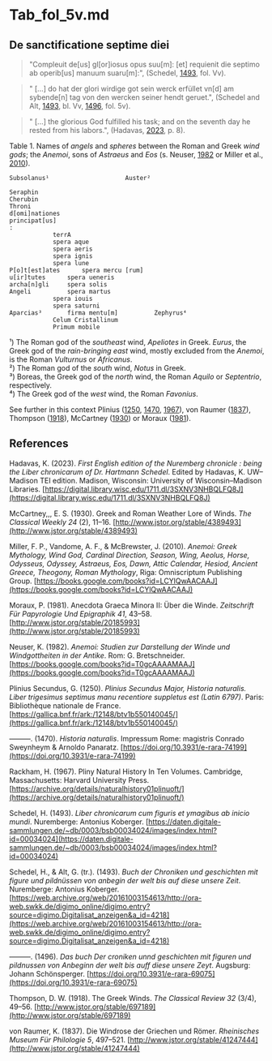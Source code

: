 # Tab_fol_5v.md

## De sanctificatione septime diei

>"Compleuit de[us] gl[or]iosus opus suu[m]: [et] requienit die septimo ab operib[us] manuum suaru[m]:", (Schedel, [1493](https://daten.digitale-sammlungen.de/~db/0003/bsb00034024/images/index.html?id=00034024), fol. Vv).

>" [...] do hat der glori wirdige got sein werck erfüllet vn[d] am sybende[n] tag von den wercken seiner hendt geruet.", (Schedel and Alt, [1493](https://web.archive.org/web/20161003154613/http://ora-web.swkk.de/digimo_online/digimo.entry?source=digimo.Digitalisat_anzeigen&a_id=4218), bl. Vv, [1496](https://doi.org/10.3931/e-rara-69075), fol. 5v).

>" [...] the glorious God fulfilled his task; and on the seventh day he rested from his labors.", (Hadavas, [2023](https://digital.library.wisc.edu/1711.dl/3SXNV3NHBQLFQ8J), p. 8).


Table 1. Names of *angels* and *spheres* between the Roman and Greek *wind gods*; the *Anemoi*, sons of *Astraeus* and *Eos* (s. Neuser, [1982](https://books.google.com/books?id=T0gcAAAAMAAJ) or Miller et al., [2010](https://books.google.com/books?id=LCYlQwAACAAJ)).
~~~
Subsolanus¹						Auster²
		
Seraphin		
Cherubin		
Throni		
d[omi]nationes		
principat[us]		
:		
			terrA	
			spera aque	
			spera aeris	
			spera ignis	
			spera lune	
P[o]t[est]ates		spera mercu [rum]	
u[ir]tutes		spera ueneris	
archa[n]gli		spera solis	
Angeli			spera martus	
			spera iouis	
			spera saturni	
Aparcias³		firma mentu[m]			Zephyrus⁴
			Celum Cristallinum	
			Primum mobile	
~~~
¹) The Roman god of the *southeast* wind, *Apeliotes* in Greek. *Eurus*, the Greek god of the *rain-bringing east* wind, mostly excluded from the *Anemoi*, is the Roman *Vulturnus* or *Africanus*.    
²) The Roman god of the *south* wind, *Notus* in Greek.  
³) Boreas, the Greek god of the *north* wind, the Roman *Aquilo* or *Septentrio*, respectively.  
⁴) The Greek god of the *west* wind, the Roman *Favonius*.  

See further in this context Plinius ([1250](https://gallica.bnf.fr/ark:/12148/btv1b550140045/), [1470](https://doi.org/10.3931/e-rara-74199), [1967](https://archive.org/details/naturalhistory01plinuoft/)), von Raumer ([1837](http://www.jstor.org/stable/41247444)), Thompson ([1918](http://www.jstor.org/stable/697189)), McCartney ([1930](http://www.jstor.org/stable/4389493)) or Moraux ([1981](http://www.jstor.org/stable/20185993)).

## References

Hadavas, K. (2023). *First English edition of the Nuremberg chronicle : being the Liber chronicarum of Dr. Hartmann Schedel*. Edited by Hadavas, K. UW–Madison TEI edition. Madison, Wisconsin: University of Wisconsin–Madison Libraries. [https://digital.library.wisc.edu/1711.dl/3SXNV3NHBQLFQ8J](https://digital.library.wisc.edu/1711.dl/3SXNV3NHBQLFQ8J)

McCartney,,, E. S. (1930). Greek and Roman Weather Lore of Winds. *The Classical Weekly 24* (2), 11–16. [http://www.jstor.org/stable/4389493](http://www.jstor.org/stable/4389493)

Miller, F. P., Vandome, A. F., & McBrewster, J. (2010). *Anemoi: Greek Mythology, Wind God, Cardinal Direction, Season, Wing, Aeolus, Horse, Odysseus, Odyssey, Astraeus, Eos, Dawn, Attic Calendar, Hesiod, Ancient Greece, Theogony, Roman Mythology*, Riga: Omniscriptum Publishing Group. [https://books.google.com/books?id=LCYlQwAACAAJ](https://books.google.com/books?id=LCYlQwAACAAJ)

Moraux, P. (1981). Anecdota Graeca Minora II: Über die Winde. *Zeitschrift Für Papyrologie Und Epigraphik 41*, 43–58. [http://www.jstor.org/stable/20185993](http://www.jstor.org/stable/20185993)

Neuser, K. (1982). *Anemoi: Studien zur Darstellung der Winde und Windgottheiten in der Antike*. Rom: G. Bretschneider. [https://books.google.com/books?id=T0gcAAAAMAAJ](https://books.google.com/books?id=T0gcAAAAMAAJ)

Plinius Secundus, G. (1250). *Plinius Secundus Major, Historia naturalis. Liber trigesimus septimus manu recentiore suppletus est (Latin 6797)*. Paris: Bibliothèque nationale de France.  [https://gallica.bnf.fr/ark:/12148/btv1b550140045/](https://gallica.bnf.fr/ark:/12148/btv1b550140045/)

———. (1470). *Historia naturalis*. Impressum Rome: magistris Conrado Sweynheym & Arnoldo Panaratz. [https://doi.org/10.3931/e-rara-74199](https://doi.org/10.3931/e-rara-74199)

Rackham, H. (1967). Pliny Natural History In Ten Volumes. Cambridge, Massachusetts: Harvard University Press. [https://archive.org/details/naturalhistory01plinuoft/](https://archive.org/details/naturalhistory01plinuoft/)

Schedel, H. (1493). *Liber chronicarum cum figuris et ymagibus ab inicio mundi*. Nuremberge: Antonius Koberger. [https://daten.digitale-sammlungen.de/~db/0003/bsb00034024/images/index.html?id=00034024](https://daten.digitale-sammlungen.de/~db/0003/bsb00034024/images/index.html?id=00034024)

Schedel, H., & Alt, G. (tr.). (1493). *Buch der Chroniken und geschichten mit figure und pildnüssen von anbegin der welt bis auf diese unsere Zeit*. Nuremberge: Antonius Koberger.
[https://web.archive.org/web/20161003154613/http://ora-web.swkk.de/digimo_online/digimo.entry?source=digimo.Digitalisat_anzeigen&a_id=4218](https://web.archive.org/web/20161003154613/http://ora-web.swkk.de/digimo_online/digimo.entry?source=digimo.Digitalisat_anzeigen&a_id=4218)

———. (1496). *Das buch Der croniken unnd geschichten mit figuren und pildnussen von Anbeginn der welt bis auff diese unsere Zeyt*. Augsburg: Johann Schönsperger. [https://doi.org/10.3931/e-rara-69075](https://doi.org/10.3931/e-rara-69075)

Thompson, D. W. (1918). The Greek Winds. *The Classical Review 32* (3/4), 49–56.  [http://www.jstor.org/stable/697189](http://www.jstor.org/stable/697189)

von Raumer, K. (1837). Die Windrose der Griechen und Römer. *Rheinisches Museum Für Philologie 5*, 497–521. [http://www.jstor.org/stable/41247444](http://www.jstor.org/stable/41247444) 
